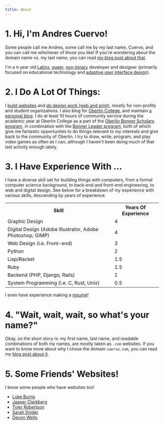 ```yaml
---
title: About
---
```

# 1. Hi, I'm Andres Cuervo!

Some people call me Andres, some call me by my last name, Cuervo, and you can
call me whichever of those you like!  If you're wondering about the domain name
vs. my last name, you can read [my blog post about
that](/thoughts/2015/08/about-the-url.html).

I'm a <span id="myAge">π</span> year old
[Latinx](http://www.latina.com/lifestyle/our-issues/why-we-say-latinx-trans-gender-non-conforming-people-explain),
[queer](https://en.wikipedia.org/wiki/Queer#Reclamation),
[non-binary](http://transmediawatch.org/Documents/non_binary.pdf) developer and designer
(primarily focused on educational technology and [adaptive user interface
design](https://en.wikipedia.org/wiki/Adaptive_user_interface)).

<script>
// From http://stackoverflow.com/questions/4060004/calculate-age-in-javascript
function _calculateAge(birthday) { // birthday is a date
    var ageDifMs = Date.now() - birthday.getTime();
    var ageDate = new Date(ageDifMs); // miliseconds from epoch
    return Math.abs(ageDate.getUTCFullYear() - 1970);
}

var myBirthday = new Date(1995, 6, 12, 24, 59, 59);
document.getElementById('myAge').innerHTML = _calculateAge(myBirthday);
</script>


# 2. I Do A Lot Of Things:

I [build websites](/case-studies/)<!-- , [write](/portflio/writing.html), -->
and [do design work (web and print)](/portfolio/), mostly for non-profits and
student organizations. I also blog for [Oberlin
College](http://blogs.oberlin.edu/Andres.shtml), and maintain [a personal
blog](/thoughts/). I do at least 10 hours of community service during the
academic year at Oberlin College as a part of the [Oberlin Bonner Scholars
program](http://new.oberlin.edu/office/bonner-center/cbl-programs/bonner-scholars/),
in combination with the [Bonner Leader
program](http://new.oberlin.edu/office/bonner-center/cbl-programs/bonner-leader-program/),
both of which give me fantastic opportunites to do things relevant to my
interests and give back to the community of Oberlin.  I try to draw, write,
program, and play video games as often as I can, although I haven't been doing
much of that last activity enough lately.

# 3. I Have Experience With ...

I have a diverse skill set for building things with computers, from a formal
computer science background, to back-end and front-end engineering, to web and
digital design. See below for a breakdown of my experience with various skills,
descending by years of experience.

<table>
    <tr>
        <th> Skill </th>
        <th> Years Of Experience </th>
    </tr>
    <tr>
        <td>Graphic Design</td>
        <td><div class="bar four">4</div></td>
    </tr>
    <tr>
        <td>Digital Design (Adobe Illustrator, Adobe Photoshop, GIMP)</td>
        <td><div class="bar four">4</div></td>
    </tr>
    <tr>
        <td>Web Design (i.e. Front-end)</td>
        <td><div class="bar three">3</div></td>
    </tr>
    <tr>
        <td>Python</td>
        <td><div class="bar three">2</div></td>
    </tr>
    <tr>
        <td>Lisp/Racket</td>
        <td><div class="bar one-point-five">1.5</div></td>
    </tr>
    <tr>
        <td>Ruby</td>
        <td><div class="bar one-point-five">1.5</div></td>
    </tr>
    <tr>
        <td>Backend (PHP, Django, Rails)</td>
        <td><div class="bar one">1</div></td>
    </tr>
    <tr>
        <td>System Programming (i.e. C, Rust, Unix)</td>
        <td><div class="bar point-five">0.5</div></td>
    </tr>
</table>

<div id="resume-call-out">
I even have experience making a <a id="resume" href="https://drive.google.com/file/d/0B60DEjCjmAoEQk8zdzQ4aFhWZDQ/view?usp=sharing">resumé</a>!
</div>

# 4. "Wait, wait, wait, so what's your name?"

Okay, so the short story is: my first name, last name, and readable
combinations of both my names, are mostly taken as `.com` websites.  If you
want to know more about why I chose the domain `cwervo.com`, you can read my
[blog post about it](/thoughts/2015/08/about-the-url.html).

# 5. Some Friends' Websites!

I know some people who have websites too!

* [Luke Burns](http://lukeburns.com/#/)
* [Jasper Clarkberg](http://jasper.clarkberg.org)
* [Tyler Robertson](http://tylerrobertson.me/)
* [Sarah Snider](http://sarah-gwen.com/)
* [Devon Wells](http://www.dwells.co/)

